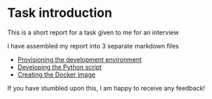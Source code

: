 # Task introduction

This is a short report for a task given to me for an interview

I have assembled my report into 3 separate markdown files

* [Provisioning the development environment](Provisioning.md)
* [Developing the Python script](PythonScript.md)
* [Creating the Docker image](Docker.md)

If you have stumbled upon this, I am happy to receive any feedback!
